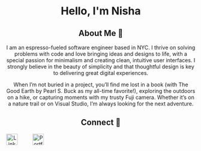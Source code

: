 <div align="center">

# Hello, I'm Nisha    

## About Me  🌱

I am an espresso-fueled software engineer based in NYC. I thrive on solving problems with code and love bringing ideas and designs to life, with a special passion for minimalism and creating clean, intuitive user interfaces. I strongly believe in the beauty of simplicity and that thoughtful design is key to delivering great digital experiences.

When I’m not buried in a project, you’ll find me lost in a book (with The Good Earth by Pearl S. Buck as my all-time favorite!), exploring the outdoors on a hike, or capturing moments with my trusty Fuji camera. Whether it’s on a nature trail or on Visual Studio, I’m always looking for the next adventure.

## Connect  🔗

<div style="display: flex; gap: 20px;">
  <a href="https://www.linkedin.com/in/nisha-ahamed" target="_blank">
    <img src="https://cdn-icons-png.flaticon.com/24/174/174857.png" alt="LinkedIn" style="width: 30px; height: 30px;">
  </a>
  <br>
  <a href="https://www.nisha-ahamed.com" target="_blank">
    <img src="https://cdn-icons-png.flaticon.com/24/4140/4140047.png" alt="Portfolio" style="width: 30px; height: 30px;">
  </a>
</div>

</div>
